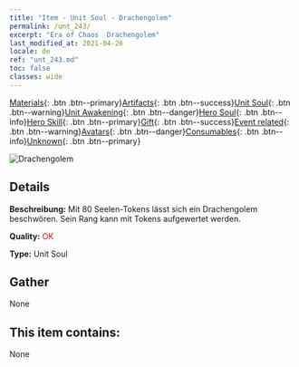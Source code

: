```yaml
---
title: "Item - Unit Soul - Drachengolem"
permalink: /unt_243/
excerpt: "Era of Chaos  Drachengolem"
last_modified_at: 2021-04-26
locale: de
ref: "unt_243.md"
toc: false
classes: wide
---
```

 [Materials](/ItemsDE/){: .btn .btn--primary}[Artifacts](/ItemsDE/Artifacts/){: .btn .btn--success}[Unit Soul](/ItemsDE/UnitSoul/){: .btn .btn--warning}[Unit Awakening](/ItemsDE/UnitAwakening/){: .btn .btn--danger}[Hero Soul](/ItemsDE/HeroSoul/){: .btn .btn--info}[Hero Skill](/ItemsDE/HeroSkill/){: .btn .btn--primary}[Gift](/ItemsDE/Gift/){: .btn .btn--success}[Event related](/ItemsDE/Events/){: .btn .btn--warning}[Avatars](/ItemsDE/Avatars/){: .btn .btn--danger}[Consumables](/ItemsDE/Consumables/){: .btn .btn--info}[Unknown](/ItemsDE/Unknown/){: .btn .btn--primary}

 ![Drachengolem](/images/u/ti_kuileilong.jpg)

## Details
 **Beschreibung:** Mit 80 Seelen-Tokens lässt sich ein Drachengolem beschwören. Sein Rang kann mit Tokens aufgewertet werden.

 **Quality:** <span style="color: #FF0000">OK</span>

 **Type:** Unit Soul

## Gather

  None

## This item contains:

  None

